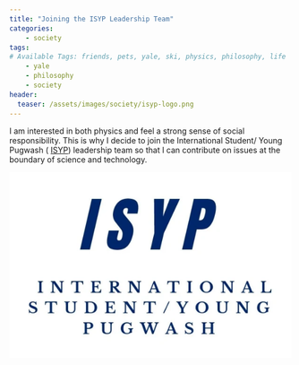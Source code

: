 ```yaml
---
title: "Joining the ISYP Leadership Team"
categories:
    - society
tags:
# Available Tags: friends, pets, yale, ski, physics, philosophy, life
    - yale
    - philosophy
    - society
header:
  teaser: /assets/images/society/isyp-logo.png
---
```


I am interested in both physics and feel a strong sense of social responsibility.
This is why I decide to join the International Student/ Young Pugwash (
[ISYP](isyp.org))
leadership team so that I can contribute on issues at the boundary of science
and technology.

![ISYP logo](/assets/images/society/isyp-logo.png)
